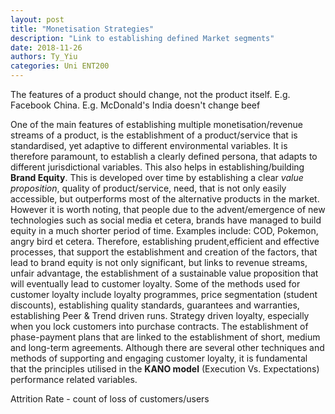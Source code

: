 ```yaml
---
layout: post
title: "Monetisation Strategies"
description: "Link to establishing defined Market segments"
date: 2018-11-26
authors: Ty_Yiu
categories: Uni ENT200
---
```


The features of a product should change, not the product itself. E.g. Facebook
China. E.g. McDonald's India doesn't change beef

One of the main features of establishing multiple monetisation/revenue streams of a
product, is the establishment of a product/service that is standardised, yet
adaptive to different environmental variables. It is therefore paramount, to
establish a clearly defined persona, that adapts to different jurisdictional
variables. This also helps in establishing/building **Brand Equity**. This is
developed over time by establishing a clear *value proposition*, quality of
product/service, need, that is not only easily accessible, but outperforms most
of the alternative products in the market. However it is worth noting, that
people due to the advent/emergence of new technologies such as social media et
cetera, brands have managed to build equity in a much shorter period of time.
Examples include: COD, Pokemon, angry bird et cetera. Therefore, establishing
prudent,efficient and effective processes, that support the establishment and
creation of the factors, that lead to brand equity is not only significant, but
links to revenue streams, unfair advantage, the establishment of a sustainable
value proposition that will eventually lead to customer loyalty. Some of the
methods used for customer loyalty include loyalty programmes, price segmentation
(student discounts), establishing quality standards, guarantees and warranties,
establishing Peer & Trend driven runs. Strategy driven loyalty, especially
when you lock customers into purchase contracts. The establishment of
phase-payment plans that are linked to the establishment of short, medium and
long-term agreements. Although there are several other techniques and methods of
supporting and engaging customer loyalty, it is fundamental that the principles
utilised in the **KANO model** (Execution Vs. Expectations) performance related
variables. 

Attrition Rate - count of loss of customers/users

